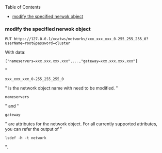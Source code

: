 <!-- START doctoc generated TOC please keep comment here to allow auto update -->
<!-- DON'T EDIT THIS SECTION, INSTEAD RE-RUN doctoc TO UPDATE -->
Table of Contents

- [modify the specified nerwok object](#modify-the-specified-nerwok-object)

<!-- END doctoc generated TOC please keep comment here to allow auto update -->

### modify the specified nerwok object
    
    PUT https://127.0.0.1/xcatws/networks/xxx_xxx_xxx_0-255_255_255_0?userName=root&password=cluster

With data:  

    
    ["nameservers=xxx.xxx.xxx.xxx",...,"gateway=xxx.xxx.xxx.xxx"]

"
    
    xxx_xxx_xxx_0-255_255_255_0

" is the network object name with need to be modified. "
    
    nameservers

" and "
    
    gateway

" are attributes for the network object. For all currently supported attributes, you can refer the output of "
    
    lsdef -h -t network

".
